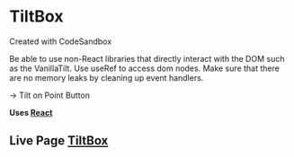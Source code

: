 # TiltBox
Created with CodeSandbox

Be able to use non-React libraries that directly interact with the DOM such as the VanillaTilt. Use useRef to access dom nodes. Make sure that there are no memory leaks by cleaning up event handlers.

-> Tilt on Point Button

**Uses [React](https://github.com/facebook/react)**

## Live Page [TiltBox](https://natarajchakraborty.github.io/csb-vp10i/)
